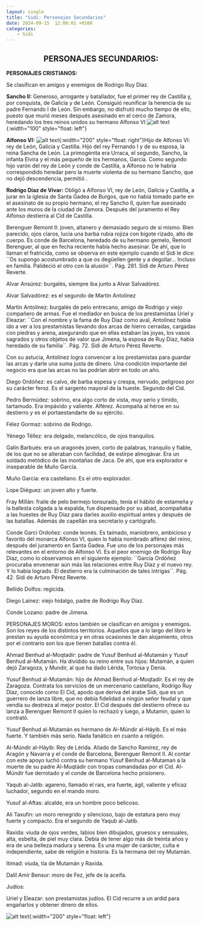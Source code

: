 ```yaml
---
layout: single
title: "Sidi: Personajes Secundarios"
date: 2024-09-15  12:00:01 +0100
categories: 
    - Sidi
---
```



<center><h2>PERSONAJES SECUNDARIOS:</h2></center>



**PERSONAJES CRISTIANOS:**

Se clasifican en amigos y enemigos de Rodrigo Ruy Díaz.

**Sancho II:**
Generoso, arrogante y batallador, fue el primer rey de Castilla y, por 
conquista, de Galicia  y de León. Consiguió reunificar la herencia de su padre 
Fernando I de León. Sin embargo, no disfrutó mucho tiempo de ello, puesto que 
murió meses después asesinado en el cerco de Zamora, heredando los tres reinos 
unidos su hermano Alfonso VI
![alt text](</assets/img/sidi 8.jpg>){:width="100" style="float: left"}

                                                                     


**Alfonso VI:** 
![alt text](</assets/img/sidi 9.jpg>){:width="200" style="float: right"}Hijo de 
Alfonso VI: rey de León, Galicia y Castilla.  Hijo del rey Fernando I y de su esposa, la reina Sancha de León. La primogénita era Urraca, el segundo, Sancho, la infanta Elvira  y el más pequeño de los hermanos, García. Como segundo hijo varón del rey de León y conde de Castilla, a Alfonso no le habría correspondido heredar pero la muerte violenta de su hermano Sancho, que no dejó descendencia, permitió .


**Rodrigo Díaz de Vivar:**
Obligó a Alfonso VI, rey de León, Galicia y Castilla, a jurar en la iglesia de Santa Gadea de Burgos, que no había tomado parte en el asesinato de su propio hermano, el rey Sancho II, quien fue asesinado ante los muros de la ciudad de Zamora. Después del juramento el Rey Alfonso destierra al Cid de Castilla.

Berenguer Remont II: joven, altanero y demasiado seguro de sí mismo. Bien parecido, ojos claros, lucía una barba rubia rojiza con bigote rizado, alto de cuerpo. Es conde de Barcelona, heredado de su hermano gemelo, Remont Berenguer, al que en fecha reciente había hecho asesinar. De ahí, que lo llaman el fratricida, como se observa en este ejemplo cuando el Sidi le dice: ´´Os supongo acostumbrado a que os degüellen gente y a degollar… Incluso en familia. Palideció el otro con la alusión´´.  Pág. 281. Sidi  de Arturo Pérez Reverte.

Alvar Ansúrez:  burgalés, siempre iba junto a Alvar Salvadórez.

Alvar Salvadórez:  es el segundo de Martín Antolínez

Martín Antolínez: burgalés de pelo entrecano, amigo de Rodrigo y viejo compañero de armas. Fue el mediador en busca de los prestamistas Uriel y Eleazar: ´´Con el nombre y la fama de Ruy Díaz como aval, Antolínez había ido a ver a los prestamistas llevando dos arcas de hierro cerradas, cargadas con piedras y arena, asegurando que en ellas estaban las joyas, los vasos sagrados y otros objetos de valor que Jimena, la esposa de Ruy Díaz, había heredado de su familia´´.  Pág.  72. Sidi  de Arturo Pérez Reverte.

Con su astucia, Antolínez logra convencer a los prestamistas para guardar las arcas y darle una suma justa de dinero. Una condición importante del negocio era que las arcas no las podrían abrir en todo un año.

Diego Ordóñez: es calvo, de barba espesa y crespa, nervudo, peligroso por su carácter feroz. Es el sargento mayoral de la hueste. Segundo del Cid.

Pedro Bermúdez: sobrino, era algo corto de vista, muy serio y tímido, tartamudo. Era impávido y valiente. Alférez. Acompaña al héroe en su destierro y es el portaestandarte de su ejército.

Félez Gormaz: sobrino  de Rodrigo.

Yénego Téllez:   era delgado, melancólico, de ojos tranquilos.

Galín Barbués:  era un aragonés joven, corto de palabras, tranquilo y fiable, de los que no se alteraban con facilidad, de estirpe almogávar. Era un soldado metódico de las montañas de Jaca. De ahí, que era explorador e inseparable de Muño García.

Muño García: era castellano. Es el otro explorador.

Lope Diéguez: un joven alto y fuerte.

Fray Millán: fraile de pelo bermejo tonsurado, tenía el hábito de estameña y la ballesta colgada a la espalda, fue dispensado por su abad, acompañaba a las huestes de Ruy Díaz para darles auxilio espiritual antes y después de las batallas. Además de capellán era secretario y cartógrafo.

Conde Garcí Ordoñez: conde leonés. Es taimado, maniobrero, ambicioso y favorito del monarca Alfonso VI, quien lo había nombrado alférez del reino, después del juramento en Santa Gadea. Fue uno de los personajes más relevantes en el entorno de Alfonso VI. Es el peor enemigo de Rodrigo Ruy Díaz, como lo observamos en el siguiente ejemplo: ´´García Ordóñez procuraba envenenar aún más las relaciones entre Ruy Díaz y el nuevo rey. Y lo había logrado. El destierro era la culminación de tales intrigas´´.  Pág. 42. Sidi  de Arturo Pérez Reverte.

Bellido Dolfos: regicida.

Diego Laínez:  viejo hidalgo, padre de Rodrigo Ruy Díaz.

Conde Lozano:  padre de Jimena.

PERSONAJES MOROS:  estos también se clasifican en amigos y enemigos. Son los reyes de los distintos territorios. Aquellos que a lo largo del libro le prestan su ayuda económica y en otras ocasiones le dan alojamiento, otros por el contrario son los que tienen batallas contra él.

Ahmad Benhud al-Moqtadir: padre de Yusuf Benhud al-Mutamán y 
Yusuf Benhud al-Mutamán. Ha dividido su reino entre sus hijos: Mutamán, a quien dejó Zaragoza, y Mundir, al que ha dado Lérida, Tortosa y Denia.

Yusuf Benhud al-Mutamán: hijo de Ahmad Benhud al-Moqtadir. Es el rey de Zaragoza. Contrata los servicios de un mercenario castellano, Rodrigo Ruy Díaz, conocido como El Cid, apodo que deriva del árabe Sidi, que es un guerrero de lanza libre, que no debía fidelidad a ningún señor feudal y que vendía su destreza al mejor postor. El Cid después del destierro ofrece su lanza a Berenguer Remont II  quien lo rechazó y luego,  a Mutamin, quien lo contrató.

Yusuf Benhud al-Mutamán es hermano de Al-Múndir al-Háyib. Es el más fuerte. Y también más serio. Nada fanático en cuanto a religión.

Al-Múndir al-Háyib: Rey de Lérida. Aliado de Sancho Ramírez, rey de Aragón y Navarra y el conde de Barcelona, Berenguer Remont II. Al contar con este apoyo luchó contra su hermano Yúsuf Benhud al-Mutaman a la muerte de su padre Al-Muqtádir con tropas comandadas por el Cid. Al-Múndir fue derrotado y el conde de Barcelona hecho prisionero.

Yaqub al-Jatib: agareno, llamado el rais, era fuerte, ágil, valiente y eficaz luchador, segundo en el mando moro.

Yusuf al-Aftas:  alcalde, era un hombre poco belicoso. 

Ali Taxufin:  un moro renegrido y silencioso, bajo de estatura pero muy fuerte y compacto. Era el segundo de Yaqub al-Jatib.

Raxida:  viuda de ojos verdes, labios bien dibujados, gruesos y sensuales, alta, esbelta, de piel muy clara. Debía de tener algo más de treinta años y era de una belleza madura y serena. Es una mujer de carácter, culta e independiente, sabe de religión e historia. Es la hermana del rey Mutamán.

Itimad:  viuda, tía de Mutamán y  Raxida.

Dalil Amir Bensur:  moro de Fez, jefe de la aceifa.

Judíos:  

Uriel y Eleazar:  son prestamistas judíos. El Cid recurre a un ardid para engañarlos y obtener dinero de ellos.  



![alt text](</assets/img/sidi 10.jpg>){:width="200" style="float: left"}

